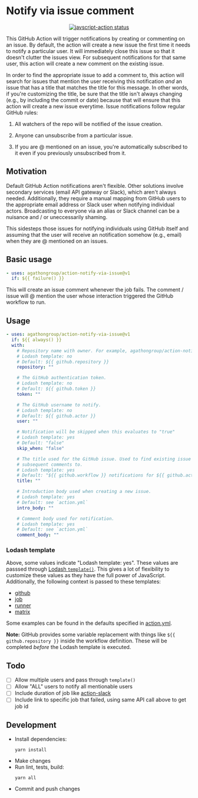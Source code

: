 # Notify via issue comment

<p align="center">
  <a href="https://github.com/agathongroup/action-notify-via-issue/actions"><img alt="javscript-action status" src="https://github.com/agathongroup/action-notify-via-issue/workflows/units-test/badge.svg"></a>
</p>

This GitHub Action will trigger notifications by creating or commenting on an
issue. By default, the action will create a new issue the first time it needs
to notify a particular user. It will immediately close this issue so that it
doesn't clutter the issues view. For subsequent notifications for that same
user, this action will create a new comment on the existing issue.

In order to find the appropriate issue to add a comment to, this action will
search for issues that mention the user receiving this notification _and_ an
issue that has a title that matches the title for this message. In other
words, if you're customizing the title, be sure that the title isn't always
changing (e.g., by including the commit or date) because that will ensure
that this action will create a new issue everytime. Issue notifications
follow regular GitHub rules:
1. All watchers of the repo will be notified of the issue creation.

2. Anyone can unsubscribe from a particular issue.

3. If you are @ mentioned on an issue, you're automatically subscribed to it
even if you previously unsubscribed from it.

## Motivation

Default GitHub Action notifications aren't flexible. Other solutions involve
secondary services (email API gateway or Slack), which aren't always needed.
Additionally, they require a manual mapping from GitHub users to the
appropriate email address or Slack user when notifying individual actors.
Broadcasting to everyone via an alias or Slack channel can be a nuisance and
/ or uneccessarily shaming.

This sidesteps those issues for notifying individuals using GitHub itself and
assuming that the user will receive an notification somehow (e.g., email)
when they are @ mentioned on an issues.

## Basic usage

```yaml
- uses: agathongroup/action-notify-via-issue@v1
  if: ${{ failure() }}
```

This will create an issue comment whenever the job fails. The comment / issue
will @ mention the user whose interaction triggered the GitHub workflow to
run.

## Usage

```yaml
- uses: agathongroup/action-notify-via-issue@v1
  if: ${{ always() }}
  with:
    # Repository name with owner. For example, agathongroup/action-notify-via-issue
    # Lodash template: no
    # Default: ${{ github.repository }}
    repository: ""

    # The GitHub authentication token.
    # Lodash template: no
    # Default: ${{ github.token }}
    token: ""

    # The GitHub username to notify.
    # Lodash template: no
    # Default: ${{ github.actor }}
    user: ""

    # Notification will be skipped when this evaluates to "true"
    # Lodash template: yes
    # Default: "false"
    skip_when: "false"

    # The title used for the GitHub issue. Used to find existing issue to add
    # subsequent comments to.
    # Lodash template: yes
    # Default: "${{ github.workflow }} notifications for ${{ github.actor }}"
    title: ""

    # Introduction body used when creating a new issue.
    # Lodash template: yes
    # Default: see `action.yml`
    intro_body: ""

    # Comment body used for notification.
    # Lodash template: yes
    # Default: see `action.yml`
    comment_body: ""
```

### Lodash template

Above, some values indicate "Lodash template: yes". These values are passsed
through [Lodash `template()`](https://lodash.com/docs/4.17.15#template). This
gives a lot of flexibility to customize these values as they have the full
power of JavaScript. Additionally, the following context is passed to these
templates:

- [github](https://docs.github.com/en/actions/reference/context-and-expression-syntax-for-github-actions#github-context)
- [job](https://docs.github.com/en/actions/reference/context-and-expression-syntax-for-github-actions#job-context)
- [runner](https://docs.github.com/en/actions/reference/context-and-expression-syntax-for-github-actions#runner-context)
- [matrix](https://docs.github.com/en/actions/reference/context-and-expression-syntax-for-github-actions#contexts)

Some examples can be found in the defaults specified in
[action.yml](action.yml).

**Note:** GitHub provides some variable replacement with things like `${{ github.repository }}` inside the workflow definition. These will be completed _before_ the Lodash template is executed.

## Todo

- [ ] Allow multiple users and pass through `template()`
- [ ] Allow "ALL" users to notify all mentionable users
- [ ] Include duration of job like [action-slack](https://github.com/8398a7/action-slack/blob/932385ec78c1a25cdbbdc3c2a9fc4d91f8534aed/src/fields.ts#L94-L100)
- [ ] Include link to specific job that failed, using same API call above to get job id

## Development

- Install dependencies:
  ```
  yarn install
  ```
- Make changes
- Run lint, tests, build:
  ```
  yarn all
  ```
- Commit and push changes
